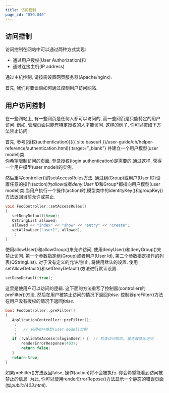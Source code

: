 ```yaml
---
title: 访问控制
page_id: "050.040"
---
```


## 访问控制

访问控制在网站中可以通过两种方式实现:

* 通过用户授权(User Authorization)和
* 通过连接主机(IP address)

通过主机控制, 请按需设置网页服务器(Apache/nginx).

首先, 我们将要谈谈如何通过控制用户访问网站.

## 用户访问控制

在一些网站上, 有一些网页是任何人都可以访问的, 而一些网页是只能特定的用户访问. 例如, 管理页面只能有特定授权的人才能访问. 这样的例子, 你可以按如下方法禁止访问:

首先, 参考[授权(authentication)]({{ site.baseurl }}/user-guide/ch/helper-reference/authentication.html){:target="_blank"} 并建立一个用户模型(user model)类.<br>
你希望限制访问的页面,  登录授权(login authentication)是需要的.通过这样, 获得一个用户模型(user model)的实例.

然后重写controller()的setAccessRules方法. 通过组(Group)或用户(User ID)设置任意的操作(action)为*allow*或者*deny*.*User ID*和Group*都指向用户模型(user model)类.当用户执行一个操作(action)时,模型类中的identityKey()和groupKey()方法返回当前允许或禁止.

```c++
void FooController::setAccessRules()
{
   setDenyDefault(true);
   QStringList allowed;
   allowed << "index" << "show" << "entry" << "create";
   setAllowUser("user1", allowed);
    :
}
```

使用allowUser()和allowGroup()来允许访问, 使用denyUser()和denyGroup()来禁止访问. 第一个参数指定组(Group)或者用户(User Id), 第二个参数指定操作的列表(QStringList).
对于没有定义的允许/禁止, 将使用默认的设置. 使用setAllowDefault()和setDenyDefault()方法进行默认设置.

```c++
setDenyDefault(true);
```

这里是使用户可以访问的逻辑. 这下面的方法重写了控制器(controller)的preFilter()方法, 然后在用户被禁止访问的情况下返回*false*. 控制器preFilter()方法在用户没有授权的情况下返回*false*.

```c++
bool FooController::preFilter()
{
   ApplicationController::preFilter();
    :
    :   // 获得用户模型(user model)实例
    :
   if (!validateAccess(&loginUser)) {  // 检查访问规则, 是否被禁止访问
       renderErrorResponse(403);
       return false;
   }
   return true;
}
```

如果preFilter()方法返回false, 操作(action)将不会被执行. 你会希望能看到访问被禁止的信息. 为此, 你可以使用renderErrorRepose()方法显示一个静态的错误页面(如*public/403.html*).